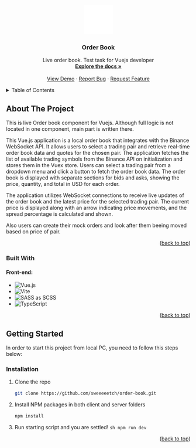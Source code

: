 <div align="center">
  <a href="https://github.com/sweeeeetch/order-book">
    <img src="public/favicon.svg" alt="Logo" width="80" height="80">
  </a>

  <h3 align="center">Order Book</h3>

  <p align="center">
    Live order book. Test task for Vuejs developer
    <br />
    <a href="https://github.com/sweeeeetch/order-book"><strong>Explore the docs »</strong></a>
    <br />
    <br />
    <a href="https://fastidious-caramel-a438c3.netlify.app">View Demo</a>
    ·
    <a href="https://github.com/sweeeeetch/order-book/issues">Report Bug</a>
    ·
    <a href="https://github.com/sweeeeetch/order-book/issues">Request Feature</a>
  </p>
</div>

<details>
  <summary>Table of Contents</summary>
  <ol>
    <li>
      <a href="#about-the-project">About The Project</a>
      <ul>
        <li><a href="#built-with">Built With</a></li>
      </ul>
    </li>
    <li>
      <a href="#getting-started">Getting Started</a>
      <ul>
        <li><a href="#installation">Installation</a></li>
      </ul>
    </li>
  </ol>
</details>

## About The Project

This is live Order book component for Vuejs. Although full logic is not located in one component, main part is written there.

This Vue.js application is a local order book that integrates with the Binance WebSocket API. It allows users to select a trading pair and retrieve real-time order book data and quotes for the chosen pair. The application fetches the list of available trading symbols from the Binance API on initialization and stores them in the Vuex store. Users can select a trading pair from a dropdown menu and click a button to fetch the order book data. The order book is displayed with separate sections for bids and asks, showing the price, quantity, and total in USD for each order.

The application utilizes WebSocket connections to receive live updates of the order book and the latest price for the selected trading pair. The current price is displayed along with an arrow indicating price movements, and the spread percentage is calculated and shown.

Also users can create their mock orders and look after them beeing moved based on price of pair.

<p align="right">(<a href="#readme-top">back to top</a>)</p>

### Built With

#### Front-end:

- ![Vue.js](https://img.shields.io/badge/vuejs-%2335495e.svg?style=for-the-badge&logo=vuedotjs&logoColor=%234FC08D)
- ![Vite](https://img.shields.io/badge/vite-%23646CFF.svg?style=for-the-badge&logo=vite&logoColor=white)
- ![SASS](https://img.shields.io/badge/SASS-hotpink.svg?style=for-the-badge&logo=SASS&logoColor=white) as SCSS
- ![TypeScript](https://img.shields.io/badge/typescript-%23007ACC.svg?style=for-the-badge&logo=typescript&logoColor=white)

<p align="right">(<a href="#readme-top">back to top</a>)</p>

<!-- GETTING STARTED -->

## Getting Started

In order to start this project from local PC, you need to follow this steps below:

### Installation

1. Clone the repo
   ```sh
   git clone https://github.com/sweeeeetch/order-book.git
   ```
2. Install NPM packages in both client and server folders
   ```sh
   npm install
   ```
3. Run starting script and you are settled!
`sh
    npm run dev
    `
<p align="right">(<a href="#readme-top">back to top</a>)</p>
